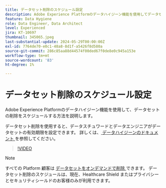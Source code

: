 ```yaml
---
title: データセット削除のスケジュール設定
description: Adobe Experience Platformのデータハイジーン機能を使用してデータセットを削除する方法を説明します。
feature: Data Hygiene
role: Data Engineer, Data Architect
level: Experienced
jira: KT-10697
thumbnail: 345065.jpeg
last-substantial-update: 2024-05-29T00:00:00Z
exl-id: 7764de70-e0c1-48a8-8d1f-a5426f8d580a
source-git-commit: 286c85aa88d44574f00ded67f0de8e0c945a153e
workflow-type: tm+mt
source-wordcount: '83'
ht-degree: 1%

---
```


# データセット削除のスケジュール設定

Adobe Experience Platformのデータハイジーン機能を使用して、データセットの削除をスケジュールする方法を説明します。

データセット削除を使用すると、データスチュワードとデータエンジニアがデータセットの有効期限を設定できます。 詳しくは、[ データハイジーンのドキュメント ](https://experienceleague.adobe.com/docs/experience-platform/hygiene/home.html?lang=ja) を参照してください。


>[!VIDEO](https://video.tv.adobe.com/v/345065?learn=on&enablevpops)

>[!NOTE]
>
> すべての Platform 顧客は [ データセットをオンデマンドで削除 ](https://experienceleague.adobe.com/docs/experience-platform/catalog/datasets/user-guide.html?lang=ja#delete) できます。 データセット削除のスケジュールは、現在、Healthcare Shield またはプライバシーとセキュリティシールドのお客様のみが利用できます。
